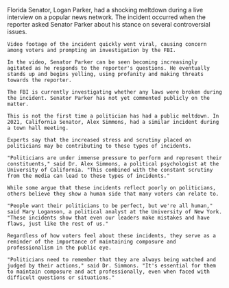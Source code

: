 Florida Senator, Logan Parker, had a shocking meltdown during a live interview on a popular news network. The incident occurred when the reporter asked Senator Parker about his stance on several controversial issues.

    Video footage of the incident quickly went viral, causing concern among voters and prompting an investigation by the FBI.

    In the video, Senator Parker can be seen becoming increasingly agitated as he responds to the reporter's questions. He eventually stands up and begins yelling, using profanity and making threats towards the reporter.

    The FBI is currently investigating whether any laws were broken during the incident. Senator Parker has not yet commented publicly on the matter.

    This is not the first time a politician has had a public meltdown. In 2021, California Senator, Alex Simmons, had a similar incident during a town hall meeting.

    Experts say that the increased stress and scrutiny placed on politicians may be contributing to these types of incidents.

    "Politicians are under immense pressure to perform and represent their constituents," said Dr. Alex Simmons, a political psychologist at the University of California. "This combined with the constant scrutiny from the media can lead to these types of incidents."

    While some argue that these incidents reflect poorly on politicians, others believe they show a human side that many voters can relate to.

    "People want their politicians to be perfect, but we're all human," said Mary Loganson, a political analyst at the University of New York. "These incidents show that even our leaders make mistakes and have flaws, just like the rest of us."

    Regardless of how voters feel about these incidents, they serve as a reminder of the importance of maintaining composure and professionalism in the public eye.

    "Politicians need to remember that they are always being watched and judged by their actions," said Dr. Simmons. "It's essential for them to maintain composure and act professionally, even when faced with difficult questions or situations."
